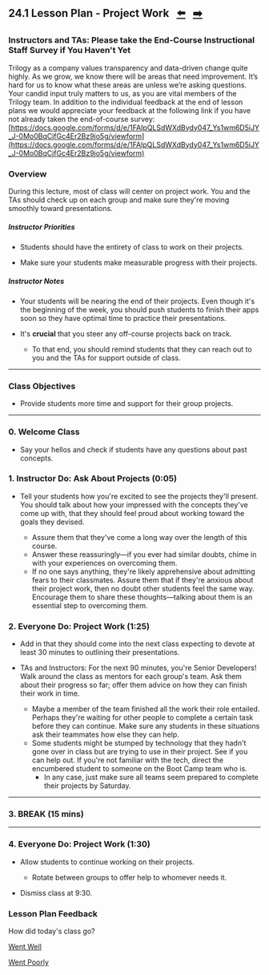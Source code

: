 ## 24.1 Lesson Plan - Project Work <!--links--> &nbsp; [⬅️](../../23-Week/03-Day/03-Day-LessonPlan.md) &nbsp; [➡️](../02-Day/02-Day-LessonPlan.md)

### Instructors and TAs: Please take the End-Course Instructional Staff Survey if You Haven't Yet

Trilogy as a company values transparency and data-driven change quite highly. As we grow, we know there will be areas that need improvement. It’s hard for us to know what these areas are unless we’re asking questions. Your candid input truly matters to us, as you are vital members of the Trilogy team. In addition to the individual feedback at the end of lesson plans
we would appreciate your feedback at the following link if you have not already taken the end-of-course survey:
[https://docs.google.com/forms/d/e/1FAIpQLSdWXdBydy047_Ys1wm6D5iJY_J-0Mo0BqCjfGc4Er2Bz9jo5g/viewform](https://docs.google.com/forms/d/e/1FAIpQLSdWXdBydy047_Ys1wm6D5iJY_J-0Mo0BqCjfGc4Er2Bz9jo5g/viewform)

### Overview

During this lecture, most of class will center on project work. You and the TAs should check up on each group and make sure they're moving smoothly toward presentations. 

##### Instructor Priorities

* Students should have the entirety of class to work on their projects.

* Make sure your students make measurable progress with their projects.

##### Instructor Notes

* Your students will be nearing the end of their projects. Even though it's the beginning of the week, you should push students to finish their apps soon so they have optimal time to practice their presentations.

* It's **crucial** that you steer any off-course projects back on track.

  * To that end, you should remind students that they can reach out to you and the TAs for support outside of class.

- - -

### Class Objectives

* Provide students more time and support for their group projects.

- - -

### 0. Welcome Class

* Say your hellos and check if students have any questions about past concepts.

### 1. Instructor Do: Ask About Projects (0:05)

* Tell your students how you're excited to see the projects they'll present. You should talk about how your impressed with the concepts they've come up with, that they should feel proud about working toward the goals they devised.

  * Assure them that they've come a long way over the length of this course.
  * Answer these reassuringly—if you ever had similar doubts, chime in with your experiences on overcoming them.  
  * If no one says anything, they're likely apprehensive about admitting fears to their classmates. Assure them that if they're anxious about their project work, then no doubt other students feel the same way. Encourage them to share these thoughts—talking about them is an essential step to overcoming them.

### 2. Everyone Do: Project Work (1:25)

* Add in that they should come into the next class expecting to devote at least 30 minutes to outlining their presentations.

* TAs and Instructors: For the next 90 minutes, you're Senior Developers! Walk around the class as mentors for each group's team. Ask them about their progress so far; offer them advice on how they can finish their work in time.
  * Maybe a member of the team finished all the work their role entailed. Perhaps they're waiting for other people to complete a certain task before they can continue. Make sure any students in these situations ask their teammates how else they can help.
  * Some students might be stumped by technology that they hadn't gone over in class but are trying to use in their project. See if you can help out. If you're not familiar with the tech, direct the encumbered student to someone on the Boot Camp team who is.
    * In any case, just make sure all teams seem prepared to complete their projects by Saturday.

- - -

### 3. BREAK (15 mins)

- - -

### 4. Everyone Do: Project Work (1:30)

* Allow students to continue working on their projects.

  * Rotate between groups to offer help to whomever needs it.

* Dismiss class at 9:30.

### Lesson Plan Feedback

How did today's class go?

[Went Well](http://www.surveygizmo.com/s3/4325914/FS-Curriculum-Feedback?format=pt&sentiment=positive&lesson=24.01)

[Went Poorly](http://www.surveygizmo.com/s3/4325914/FS-Curriculum-Feedback?format=pt&sentiment=negative&lesson=24.01)
